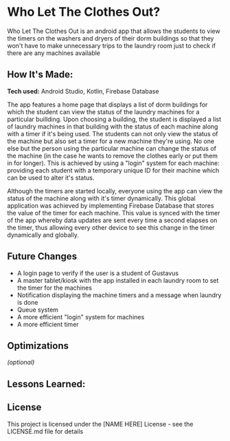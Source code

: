 # Who Let The Clothes Out?

Who Let The Clothes Out is an android app that allows the students to view the timers on the washers and dryers of their dorm buildings so that they won't have to make unnecessary trips to the laundry room just to check if there are any machines available

## How It's Made:

**Tech used:** Android Studio, Kotlin, Firebase Database

The app features a home page that displays a list of dorm buildings for which the student can view the status of the laundry machines for a particular buillding. Upon choosing a building, the student is displayed a list of laundry machines in that building with the status of each machine along with a timer if it's being used. The students can not only view the status of the machine but also set a timer for a new machine they're using. No one else but the person using the particular machine can change the status of the machine (in the case he wants to remove the clothes early or put them in for longer). This is achieved by using a "login" system for each machine: providing each student with a temporary unique ID for their machine which can be used to alter it's status. 

Although the timers are started locally, everyone using the app can view the status of the machine along with it's timer dynamically. This global application was achieved by implementing Firebase Database that stores the value of the timer for each machine. This value is synced with the timer of the app whereby data updates are sent every time a second elapses on the timer, thus allowing every other device to see this change in the timer dynamically and globally.

## Future Changes

- A login page to verify if the user is a student of Gustavus
- A master tablet/kiosk with the app installed in each laundry room to set the timer for the machines
- Notification displaying the machine timers and a message when laundry is done
- Queue system
- A more efficient "login" system for machines
- A more efficient timer

  
## Optimizations

*(optional)*

## Lessons Learned:


## License

This project is licensed under the [NAME HERE] License - see the LICENSE.md file for details
